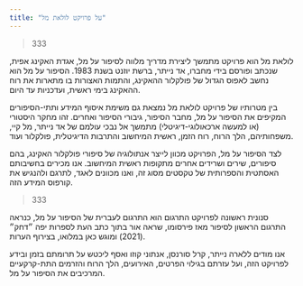 ```yaml
---
title: "על פרויקט לולאת מל"
---
```


> 333

לולאת מל הוא פרויקט מתמשך ליצירת מדריך מלווה לסיפור על מל, אגדת האקינג אפית, שנכתב ופורסם בידי מחברו, אד נייתר, ברשת יוזנט בשנת 1983. הסיפור על מל הוא נחשב לאפוס הגדול של פולקלור ההאקינג, והתמות האצורות בו מתארות את רוח ההאקינג בימי ראשית, ועדכניות עד היום.

בין מטרותיו של פרויקט לולאת מל נמצאת גם משימת איסוף המידע ותתי-הסיפורים המקיפים את הסיפור על מל, מחבר הסיפור, גיבורי הסיפור ואחרים. זהו מחקר היסטורי (או למעשה ארכאולוגי-דיגיטלי) מתמשך אל נבכי עולמם של אד נייתר, מל קיי, משפחותיהם, הלך הרוח, רוח הזמן, ראשית המיחשוב והתרבות הדיגיטלית, פולקלור ועוד.

לצד הסיפור על מל, הפרויקט מכוון לייצר אנתולוגיה של סיפורי פולקלור האקינג, בהם סיפורים, שירים ושרידים אחרים מתקופות ראשית המיחשוב. אנו מכירים בחשיבותם האסתטית והספרותית של טקסטים מסוג זה, ואנו מכוונים לאגד, לתרגם ולהנגיש את קורפוס המידע הזה.

> 333

סנונית ראשונה לפרויקט התרגום הוא התרגום לעברית של הסיפור על מל, כנראה התרגום הראשון לסיפור מאז פירסומו, שראה אור בתוך כתב העת לספרות יפה ״דחק״ (2021) ומוגש כאן במלואו, בצירוף הערות.

אנו מודים ללארה נייתר, קרל סורנסן, אנתוני קוזו ואסף ליכטש על תרומתם בזמן ובידע לפרויקט הזה, ועל עזרתם בגילוי הפרטים, האירועים, הלך הרוח והזרמים התת-קרקעיים המרכיבים את הסיפור על מל.